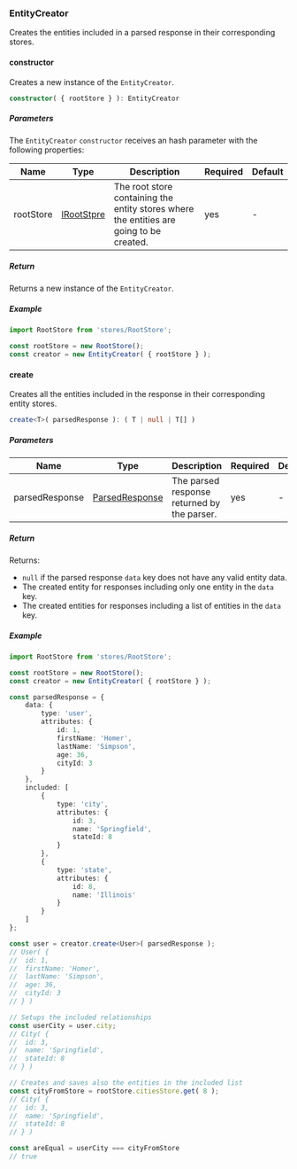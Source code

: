 ### EntityCreator

Creates the entities included in a parsed response in their corresponding stores.

#### constructor

Creates a new instance of the `EntityCreator`.

```ts
constructor( { rootStore } ): EntityCreator
```

##### Parameters

The `EntityCreator` `constructor` receives an hash parameter with the following properties:

| Name | Type | Description | Required | Default |
| ---- | ---- | ------ | ------ | ---- |
| rootStore | [IRootStpre](../types.md#irootstore) | The root store containing the entity stores where the entities are going to be created. | yes | - |

##### Return

Returns a new instance of the `EntityCreator`.

##### Example

```ts
import RootStore from 'stores/RootStore';

const rootStore = new RootStore();
const creator = new EntityCreator( { rootStore } );
```

#### create

Creates all the entities included in the response in their corresponding entity stores.

```ts
create<T>( parsedResponse ): ( T | null | T[] )
```

##### Parameters

| Name | Type | Description | Required | Default |
| ---- | ---- | ------ | ------ | ---- |
| parsedResponse | [ParsedResponse](../types.md#parsedresponse) | The parsed response returned by the parser. | yes | - |

##### Return

Returns:
- `null` if the parsed response `data` key does not have any valid entity data.
- The created entity for responses including only one entity in the `data` key.
- The created entities for responses including a list of entities in the `data` key.

##### Example

```ts
import RootStore from 'stores/RootStore';

const rootStore = new RootStore();
const creator = new EntityCreator( { rootStore } );

const parsedResponse = {
	data: {
		type: 'user',
		attributes: {
			id: 1,
			firstName: 'Homer',
			lastName: 'Simpson',
			age: 36,
			cityId: 3
		}
	},
	included: [
		{
			type: 'city',
			attributes: {
				id: 3,
				name: 'Springfield',
				stateId: 8
			}
		},
		{
			type: 'state',
			attributes: {
				id: 8,
				name: 'Illinois'
			}
		}
	]
};

const user = creator.create<User>( parsedResponse );
// User( {
// 	id: 1,
// 	firstName: 'Homer',
// 	lastName: 'Simpson',
// 	age: 36,
// 	cityId: 3
// } )

// Setups the included relationships
const userCity = user.city;
// City( {
// 	id: 3,
// 	name: 'Springfield',
// 	stateId: 8
// } )

// Creates and saves also the entities in the included list
const cityFromStore = rootStore.citiesStore.get( 8 );
// City( {
// 	id: 3,
// 	name: 'Springfield',
// 	stateId: 8
// } )

const areEqual = userCity === cityFromStore
// true
```